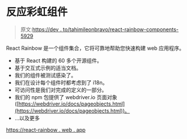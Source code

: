 # 反应彩虹组件

> 原文:[https://dev . to/tahimileonbravo/react-rainbow-components-5929](https://dev.to/tahimileonbravo/react-rainbow-components-5929)

React Rainbow 是一个组件集合，它将可靠地帮助您快速构建 web 应用程序。

*   基于 React 构建的 60 多个开源组件。
*   基于交互式示例的适当文档。
*   我们的组件被测试感染了。
*   我们在设计每个组件时都考虑到了 i18n。
*   可访问性是我们对完成的定义的一部分。
*   我们的 npm 包提供了 webdriver.io 页面对象([https://webdriver.io/docs/pageobjects.html](https://webdriver.io/docs/pageobjects.html))。
*   …以及更多

[https://react-rainbow . web . app](https://react-rainbow.web.app)